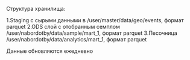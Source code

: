 Структура хранилища:

1.Staging с сырыми данными в /user/master/data/geo/events, формат parquet
2.ODS слой с отобранным семплом /user/nabordotby/data/sample/mart_1, формат parquet
3.Песочница /user/nabordotby/data/analytics/mart_1, формат parquet

Данные обновляются ежедневно

